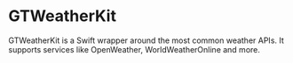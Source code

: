 GTWeatherKit
============

GTWeatherKit is a Swift wrapper around the most common weather APIs. It supports services like OpenWeather, WorldWeatherOnline and more.
